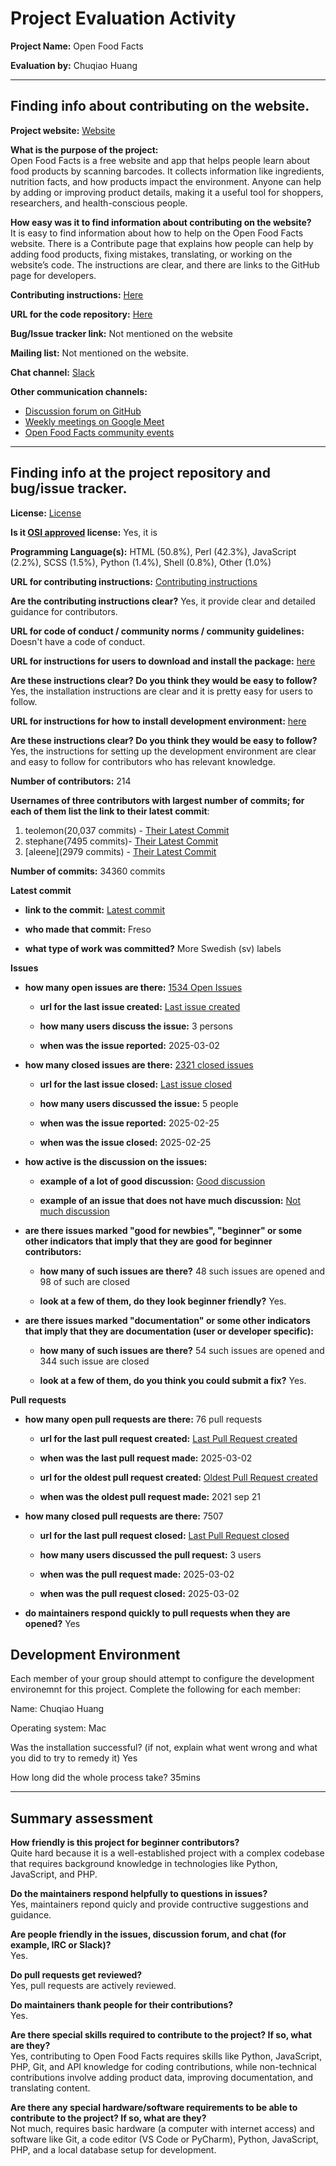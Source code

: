 # Project Evaluation Activity

__Project Name:__ Open Food Facts  

__Evaluation by:__ Chuqiao Huang

---

## Finding info about contributing on the website.

__Project website:__ [Website](https://world.openfoodfacts.org)  

__What is the purpose of the project:__  
Open Food Facts is a free website and app that helps people learn about food products by scanning barcodes. It collects information like ingredients, nutrition facts, and how products impact the environment. Anyone can help by adding or improving product details, making it a useful tool for shoppers, researchers, and health-conscious people.

__How easy was it to find information about contributing on the website?__  
It is easy to find information about how to help on the Open Food Facts website. There is a Contribute page that explains how people can help by adding food products, fixing mistakes, translating, or working on the website’s code. The instructions are clear, and there are links to the GitHub page for developers. 

__Contributing instructions:__ [Here](https://world.openfoodfacts.org/contribute)  

__URL for the code repository:__ [Here](https://github.com/openfoodfacts/openfoodfacts-server/tree/main)  

__Bug/Issue tracker link:__ Not mentioned on the website

__Mailing list:__ Not mentioned on the website.  

__Chat channel:__ [Slack](https://openfoodfacts.slack.com/) 

__Other communication channels:__  
- [Discussion forum on GitHub](https://github.com/openfoodfacts/openfoodfacts-server/discussions)  
- [Weekly meetings on Google Meet](https://meet.google.com/nnw-qswu-hza)  
- [Open Food Facts community events](https://wiki.openfoodfacts.org/Events)  

---

## Finding info at the project repository and bug/issue tracker.

__License:__ [License](https://github.com/openfoodfacts/openfoodfacts-server/blob/main/LICENSE)

__Is it [OSI approved](https://opensource.org/licenses/alphabetical) license:__ Yes, it is

__Programming Language(s):__ HTML (50.8%), Perl (42.3%), JavaScript (2.2%), SCSS (1.5%), Python (1.4%), Shell (0.8%), Other (1.0%)

__URL for contributing instructions:__ [Contributing instructions](https://github.com/openfoodfacts/openfoodfacts-server/blob/main/CONTRIBUTING.md)

__Are the contributing instructions clear?__ Yes, it provide clear and detailed guidance for contributors.

__URL for code of conduct / community norms / community guidelines:__ Doesn't have a code of conduct.

__URL for instructions for users to download and install the package:__ [here](https://github.com/openfoodfacts/openfoodfacts-server/blob/main/INSTALL.md)

__Are these instructions clear? Do you think they would be easy to follow?__ Yes, the installation instructions are clear and it is pretty easy for users to follow.

__URL for instructions for how to install development environment:__ [here](https://github.com/openfoodfacts/openfoodfacts-server/blob/main/INSTALL.md)

__Are these instructions clear? Do you think they would be easy to follow?__ Yes, the instructions for setting up the development environment are clear and easy to follow for contributors who has relevant knowledge. 

__Number of contributors:__ 214

__Usernames of three contributors with largest number of commits; for each of them list the link to their latest commit__:

1. teolemon(20,037 commits) - [Their Latest Commit](https://github.com/openfoodfacts/openfoodfacts-server/commit/5f013705d07578b8106f088d93811d90ca2f5e27)
2. stephane(7495 commits)- [Their Latest Commit](https://github.com/openfoodfacts/openfoodfacts-server/commit/2a81308e0715d242d73f95db43f188ed3cfa0cc1)
3. [aleene](2979 commits) - [Their Latest Commit](https://github.com/openfoodfacts/openfoodfacts-server/commit/575e218587ebc481d0c4d11a4a5cf400caf25f27)

__Number of commits:__ 34360 commits

__Latest commit__

- __link to the commit:__ [Latest commit](https://github.com/openfoodfacts/openfoodfacts-server/commit/82e16dd8ea7641da559863d1adfb30f8df8737ed)

- __who made that commit:__ Freso

- __what type of work was committed?__ More Swedish (sv) labels

__Issues__

- __how many open issues are there:__ [1534 Open Issues](https://github.com/openfoodfacts/openfoodfacts-server/issues)

    - __url for the last issue created:__ [Last issue created](https://github.com/openfoodfacts/openfoodfacts-server/issues/11524)

    - __how many users discuss the issue:__ 3 persons

    - __when was the issue reported:__ 2025-03-02

- __how many closed issues are there:__ [2321 closed issues](https://github.com/openfoodfacts/openfoodfacts-server/issues?q=is%3Aclosed)

    - __url for the last issue closed:__ [Last issue closed](https://github.com/openfoodfacts/openfoodfacts-server/issues/11492)

    - __how many users discussed the issue:__ 5 people

    - __when was the issue reported:__ 2025-02-25

    - __when was the issue closed:__ 2025-02-25

- __how active is the discussion on the issues:__

    - __example of a lot of good discussion:__ [Good discussion](https://github.com/openfoodfacts/openfoodfacts-server/issues/7735)

    - __example of an issue that does not have much discussion:__ [Not much discussion](https://github.com/openfoodfacts/openfoodfacts-server/issues/9187)

- __are there issues marked "good for newbies", "beginner" or some other indicators that imply that they are good for beginner contributors:__

    - __how many of such issues are there?__ 48 such issues are opened and 98 of such are closed

    - __look at a few of them, do they look beginner friendly?__ Yes.

- __are there issues marked "documentation" or some other indicators that imply that they are documentation (user or developer specific):__

    - __how many of such issues are there?__ 54 such issues are opened and 344 such issue are closed

    - __look at a few of them, do you think you could submit a fix?__ Yes.


__Pull requests__

- __how many open pull requests are there:__ 76 pull requests

    - __url for the last pull request created:__ [Last Pull Request created](https://github.com/openfoodfacts/openfoodfacts-server/pull/11525)
    
    - __when was the last pull request made:__ 2025-03-02

    - __url for the oldest pull request created:__ [Oldest Pull Request created](https://github.com/openfoodfacts/openfoodfacts-server/pull/5744)
    
    - __when was the oldest pull request made:__  2021 sep 21

- __how many closed pull requests are there:__  7507

    - __url for the last pull request closed:__ [Last Pull Request closed](https://github.com/openfoodfacts/openfoodfacts-server/pull/11519)
    
    - __how many users discussed the pull request:__ 3 users
    
    - __when was the pull request made:__  2025-03-02
    
    - __when was the pull request closed:__ 2025-03-02
    

- __do maintainers respond quickly to pull requests when they are opened?__ Yes

## Development Environment 

Each member of your group should attempt to configure the development environemnt 
for this project. Complete the following for each member:

Name: Chuqiao Huang

Operating system: Mac

Was the installation successful? (if not, explain what went wrong and 
what you did to try to remedy it)
Yes

How long did the whole process take? 
35mins

---
## Summary assessment

__How friendly is this project for beginner contributors?__  
Quite hard because it is a well-established project with a complex codebase that requires background knowledge in technologies like Python, JavaScript, and PHP.

__Do the maintainers respond helpfully to questions in issues?__  
Yes, maintainers repond quicly and provide contructive suggestions and guidance.

__Are people friendly in the issues, discussion forum, and chat (for example, IRC or Slack)?__  
Yes.  

__Do pull requests get reviewed?__  
Yes, pull requests are actively reviewed.  

__Do maintainers thank people for their contributions?__  
Yes.  

__Are there special skills required to contribute to the project? If so, what are they?__  
Yes, contributing to Open Food Facts requires skills like Python, JavaScript, PHP, Git, and API knowledge for coding contributions, while non-technical contributions involve adding product data, improving documentation, and translating content.  

__Are there any special hardware/software requirements to be able to contribute to the project? If so, what are they?__  
Not much, requires basic hardware (a computer with internet access) and software like Git, a code editor (VS Code or PyCharm), Python, JavaScript, PHP, and a local database setup for development.